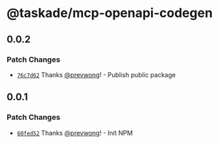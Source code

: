 # @taskade/mcp-openapi-codegen

## 0.0.2

### Patch Changes

- [`76c7d62`](https://github.com/taskade/mcp/commit/76c7d62254e28698f90951658a6cfdb40d874fa4) Thanks [@prevwong](https://github.com/prevwong)! - Publish public package

## 0.0.1

### Patch Changes

- [`60fed52`](https://github.com/taskade/mcp/commit/60fed52b6b285eae0678ee85c6d91ac308fa195a) Thanks [@prevwong](https://github.com/prevwong)! - Init NPM
